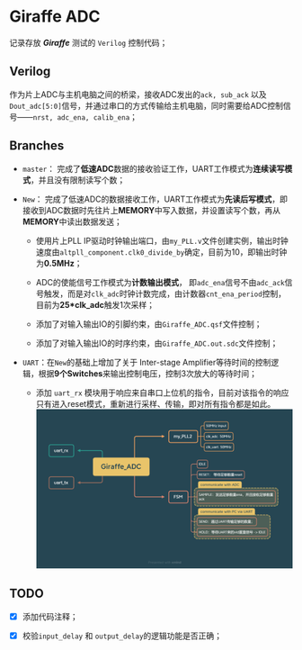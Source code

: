 # Giraffe ADC

记录存放 ***Giraffe*** 测试的 `Verilog` 控制代码；

## Verilog 

作为片上ADC与主机电脑之间的桥梁，接收ADC发出的`ack, sub_ack` 以及 `Dout_adc[5:0]`信号，并通过串口的方式传输给主机电脑，同时需要给ADC控制信号——`nrst, adc_ena, calib_ena`；


## Branches

- `master`： 完成了**低速ADC**数据的接收验证工作，UART工作模式为**连续读写模式**，并且没有限制读写个数；
- `New`： 完成了低速ADC的数据接收工作，UART工作模式为**先读后写模式**，即接收到ADC数据时先往片上**MEMORY**中写入数据，并设置读写个数，再从**MEMORY**中读出数据发送；
  
    - 使用片上PLL IP驱动时钟输出端口，由`my_PLL.v`文件创建实例，输出时钟速度由`altpll_component.clk0_divide_by`确定，目前为10，即输出时钟为**0.5MHz**；
    
    - ADC的使能信号工作模式为**计数输出模式**， 即`adc_ena`信号不由`adc_ack`信号触发，而是对`clk_adc`时钟计数完成，由计数器`cnt_ena_period`控制，目前为**25*clk_adc**触发1次采样；

    - 添加了对输入输出IO的引脚约束，由`Giraffe_ADC.qsf`文件控制；
    
    - 添加了对输入输出IO的时序约束，由`Giraffe_ADC.out.sdc`文件控制；

- `UART`：在`New`的基础上增加了关于 Inter-stage Amplifier等待时间的控制逻辑，根据**9个Switches**来输出控制电压，控制3次放大的等待时间；
  - 添加 `uart_rx` 模块用于响应来自串口上位机的指令，目前对该指令的响应只有进入reset模式，重新进行采样、传输，即对所有指令都是如此。
![Giraffe_ADC](.\Giraffe_ADC.png)


## TODO

- [X] 添加代码注释；
- [x] 校验`input_delay` 和 `output_delay`的逻辑功能是否正确；



